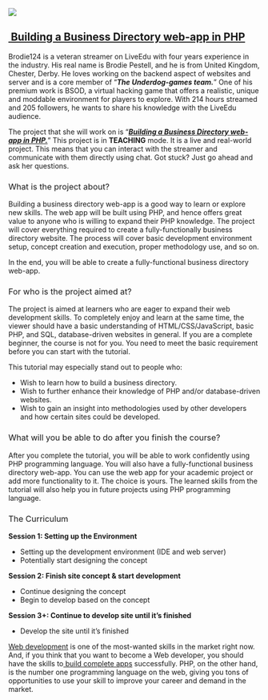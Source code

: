 <span style="font-weight: 400;">![](http://blog.liveedu.tv/wp-content/uploads/2017/04/featured-image-business-web-app.jpg)</span>

## [&nbsp;Building a Business Directory web-app in PHP](https://www.liveedu.tv/brodie124/RG6xq-building-a-business-directory-web-app-in-php/)

<span style="font-weight: 400;">Brodie124 is a veteran streamer on LiveEdu with four years experience in the industry. His real name is Brodie Pestell, and he is from United Kingdom, Chester, Derby. He loves working on the backend aspect of websites and server and is a core member of “</span>**_The Underdog-games team._**<span style="font-weight: 400;">” One of his premium work is BSOD, a virtual hacking game that offers a realistic, unique and moddable environment for players to explore. With 214 hours streamed and 205 followers, he wants to share his knowledge with the LiveEdu audience.</span>

<span style="font-weight: 400;">The project that she will work on is “</span>[**_Building a Business Directory web-app in PHP._**](https://www.liveedu.tv/brodie124/RG6xq-building-a-business-directory-web-app-in-php/)<span style="font-weight: 400;">” This project is in </span>**TEACHING**<span style="font-weight: 400;"> mode. It is a live and real-world project. This means that you can interact with the streamer and communicate with them directly using chat. Got stuck? Just go ahead and ask her questions.</span>

### <span style="font-weight: 400;">What is the project about?</span>

<span style="font-weight: 400;">Building a business directory web-app is a good way to learn or explore new skills. The web app will be built using PHP, and hence offers great value to anyone who is willing to expand their PHP knowledge. The project will cover everything required to create a fully-functionally business directory website. The process will cover basic development environment setup, concept creation and execution, proper methodology use, and so on.</span>

<span style="font-weight: 400;">In the end, you will be able to create a fully-functional business directory web-app.</span>

### <span style="font-weight: 400;">For who is the project aimed at?</span>

<span style="font-weight: 400;">The project is aimed at learners who are eager to expand their web development skills. To completely enjoy and learn at the same time, the viewer should have a basic understanding of HTML/CSS/JavaScript, basic PHP, and SQL, database-driven websites in general. If you are a complete beginner, the course is not for you. You need to meet the basic requirement before you can start with the tutorial.</span>

<span style="font-weight: 400;">This tutorial may especially stand out to people who:</span>

*   <span style="font-weight: 400;">Wish to learn how to build a business directory.</span>
*   <span style="font-weight: 400;">Wish to further enhance their knowledge of PHP and/or database-driven websites.</span>
*   <span style="font-weight: 400;">Wish to gain an insight into methodologies used by other developers and how certain sites could be developed.</span>

### <span style="font-weight: 400;">What will you be able to do after you finish the course?</span>

<span style="font-weight: 400;">After you complete the tutorial, you will be able to work confidently using PHP programming language. You will also have a fully-functional business directory web-app. You can use the web app for your academic project or add more functionality to it. The choice is yours. The learned skills from the tutorial will also help you in future projects using PHP programming language.</span>

### <span style="font-weight: 400;">The Curriculum</span>

**Session 1: Setting up the Environment**

*   <span style="font-weight: 400;">Setting up the development environment (IDE and web server)</span>
*   <span style="font-weight: 400;">Potentially start designing the concept</span>

**Session 2: Finish site concept & start development**

*   <span style="font-weight: 400;">Continue designing the concept</span>
*   <span style="font-weight: 400;">Begin to develop based on the concept</span>

**Session 3+: Continue to develop site until it’s finished**

*   <span style="font-weight: 400;">Develop the site until it’s finished</span>

<span style="font-weight: 400;">[Web development](https://www.liveedu.tv/brodie124/RG6xq-building-a-business-directory-web-app-in-php/)&nbsp;is one of the most-wanted skills in the market right now. And, if you think that you want to become a Web developer, you should have the skills to[ build complete apps](https://www.liveedu.tv/brodie124/RG6xq-building-a-business-directory-web-app-in-php/) successfully. PHP, on the other hand, is the number one programming language on the web, giving you tons of opportunities to use your skill to improve your career and demand in the market.</span>
